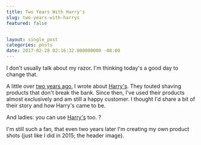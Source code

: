 ```yaml
---
title: Two Years With Harry's
slug: two-years-with-harrys
featured: false


layout: single_post
categories: posts
date: 2017-02-28 02:16:32.000000000 -08:00
---
```


I don't usually talk about my razor. I'm thinking today's a good day to change that.

A little over [two years ago](https://johnathan.org/posts/2015/02/harrys.html), I wrote about [Harry's](https://harrys.com). They touted shaving products that don't break the bank. Since then, I've used their products almost exclusively and am still a happy customer. I thought I'd share a bit of their story and how Harry's came to be.

And ladies: you can use [Harry's](https://harrys.com) too. ?

I'm still such a fan, that even two years later I'm creating my own product shots (just like I did in 2015; the header image).

